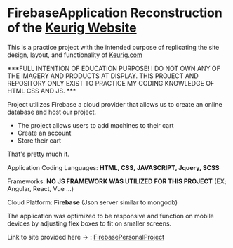 # FirebaseApplication Reconstruction of the [Keurig Website](https://www.keurig.com/c/coffeemakers101?cm_sp=All-Hot-Brewers-_-Top-Nav-_-coffeemakers101 "Keurig Website")

This is a practice project with the intended purpose of replicating the site design, layout, and functionality of [Keurig.com](https://www.keurig.com/c/coffeemakers101?cm_sp=All-Hot-Brewers-_-Top-Nav-_-coffeemakers101 "Keurig.com")

***FULL INTENTION OF EDUCATION PURPOSE! I DO NOT OWN ANY OF THE IMAGERY AND PRODUCTS AT DISPLAY. THIS PROJECT AND REPOSITORY ONLY EXIST TO PRACTICE MY CODING KNOWLEDGE OF HTML CSS AND JS. ***

Project utilizes Firebase a cloud provider that allows us to create an online database and host our project. 

- The project allows users to add machines to their cart 
- Create an account 
- Store their cart  

That's pretty much it. 

Application Coding Languages: 
**HTML, CSS, JAVASCRIPT, Jquery, SCSS**

Frameworks: **NO JS FRAMEWORK WAS UTILIZED FOR THIS PROJECT** (EX; Angular, React, Vue ...)

Cloud Platform: 
**Firebase** (Json server similar to mongodb)

The application was optimized to be responsive and function on mobile devices by adjusting flex boxes to fit on smaller screens. 

Link to site provided here -> : [FirebasePersonalProject](https://personal-project-d1c24.web.app/ "FirebasePersonalProject")
